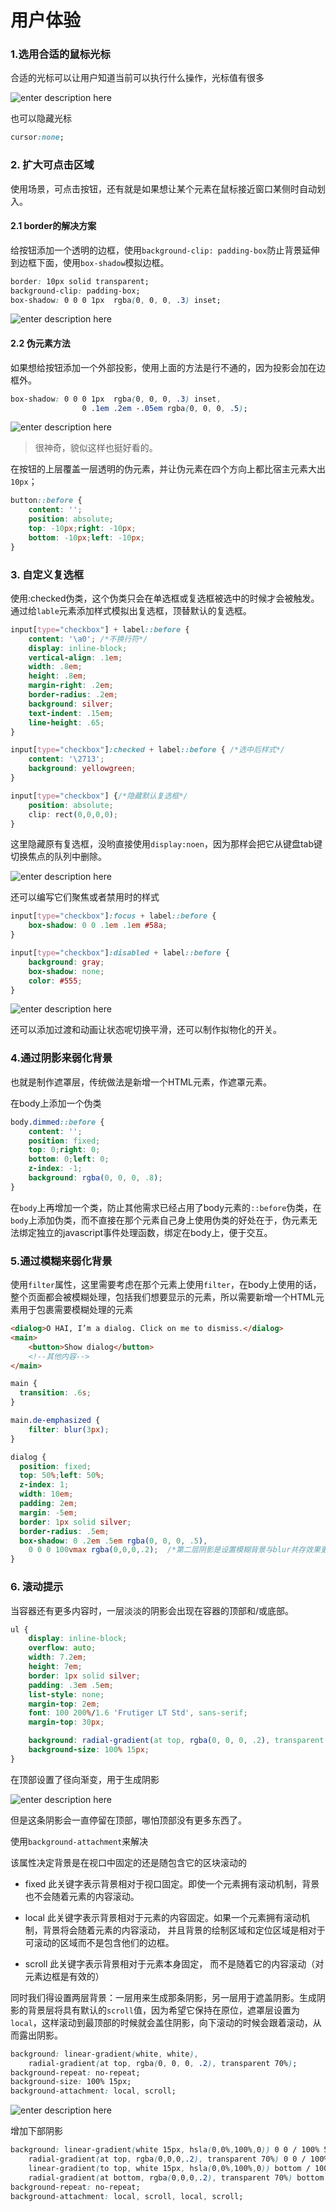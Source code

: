 # 用户体验

### 1.选用合适的鼠标光标
合适的光标可以让用户知道当前可以执行什么操作，光标值有很多

![enter description here][1]

也可以隐藏光标

``` css
cursor:none;
```


### 2. 扩大可点击区域
使用场景，可点击按钮，还有就是如果想让某个元素在鼠标接近窗口某侧时自动划入。

#### 2.1 border的解决方案
给按钮添加一个透明的边框，使用`background-clip: padding-box`防止背景延伸到边框下面，使用`box-shadow`模拟边框。

``` css
border: 10px solid transparent;
background-clip: padding-box;
box-shadow: 0 0 0 1px  rgba(0, 0, 0, .3) inset;
```
![enter description here][2]

#### 2.2 伪元素方法

如果想给按钮添加一个外部投影，使用上面的方法是行不通的，因为投影会加在边框外。

``` css
box-shadow: 0 0 0 1px  rgba(0, 0, 0, .3) inset,
                0 .1em .2em -.05em rgba(0, 0, 0, .5);
```

![enter description here][3]

> 很神奇，貌似这样也挺好看的。

在按钮的上层覆盖一层透明的伪元素，并让伪元素在四个方向上都比宿主元素大出`10px`；

``` css
button::before {
	content: '';
	position: absolute;
	top: -10px;right: -10px;
	bottom: -10px;left: -10px;
}
```

### 3. 自定义复选框
使用:checked伪类，这个伪类只会在单选框或复选框被选中的时候才会被触发。通过给`lable`元素添加样式模拟出复选框，顶替默认的复选框。

``` css
input[type="checkbox"] + label::before {
	content: '\a0'; /*不换行符*/
	display: inline-block;
	vertical-align: .1em;
	width: .8em;
	height: .8em;
	margin-right: .2em;
	border-radius: .2em;
	background: silver;
	text-indent: .15em;
	line-height: .65;
} 

input[type="checkbox"]:checked + label::before { /*选中后样式*/
	content: '\2713';
	background: yellowgreen;
}

input[type="checkbox"] {/*隐藏默认复选框*/
	position: absolute;
	clip: rect(0,0,0,0);
}
```

这里隐藏原有复选框，没哟直接使用`display:noen`，因为那样会把它从键盘tab键切换焦点的队列中删除。

![enter description here][4]

还可以编写它们聚焦或者禁用时的样式

``` css
input[type="checkbox"]:focus + label::before {
	box-shadow: 0 0 .1em .1em #58a;
}

input[type="checkbox"]:disabled + label::before {
	background: gray;
	box-shadow: none;
	color: #555;
}
```

![enter description here][5]

还可以添加过渡和动画让状态呢切换平滑，还可以制作拟物化的开关。

### 4.通过阴影来弱化背景
也就是制作遮罩层，传统做法是新增一个HTML元素，作遮罩元素。

在body上添加一个伪类

``` css
body.dimmed::before {
	content: '';
	position: fixed;
	top: 0;right: 0;
	bottom: 0;left: 0;
	z-index: -1;
	background: rgba(0, 0, 0, .8);
}
```

在`body`上再增加一个类，防止其他需求已经占用了body元素的`::before`伪类，在`body`上添加伪类，而不直接在那个元素自己身上使用伪类的好处在于，伪元素无法绑定独立的javascript事件处理函数，绑定在body上，便于交互。

### 5.通过模糊来弱化背景
使用`filter`属性，这里需要考虑在那个元素上使用`filter`，在body上使用的话，整个页面都会被模糊处理，包括我们想要显示的元素，所以需要新增一个HTML元素用于包裹需要模糊处理的元素

```html
<dialog>O HAI, I’m a dialog. Click on me to dismiss.</dialog>
<main>
	<button>Show dialog</button>
	<!--其他内容-->
</main>
```


``` css
main {
  transition: .6s;
}

main.de-emphasized {
	filter: blur(3px);
}

dialog {
  position: fixed;
  top: 50%;left: 50%;
  z-index: 1;
  width: 10em;
  padding: 2em;
  margin: -5em;
  border: 1px solid silver;
  border-radius: .5em;
  box-shadow: 0 .2em .5em rgba(0, 0, 0, .5),
	0 0 0 100vmax rgba(0,0,0,.2);  /*第二层阴影是设置模糊背景与blur共存效果更佳*/
}
```

### 6. 滚动提示
当容器还有更多内容时，一层淡淡的阴影会出现在容器的顶部和/或底部。

``` css
ul {
	display: inline-block;
	overflow: auto;
	width: 7.2em;
	height: 7em;
	border: 1px solid silver;
	padding: .3em .5em;
	list-style: none;
	margin-top: 2em;
	font: 100 200%/1.6 'Frutiger LT Std', sans-serif;
	margin-top: 30px;

	background: radial-gradient(at top, rgba(0, 0, 0, .2), transparent 70%) no-repeat;
	background-size: 100% 15px;
}
```
在顶部设置了径向渐变，用于生成阴影

![enter description here][6]

但是这条阴影会一直停留在顶部，哪怕顶部没有更多东西了。

使用`background-attachment`来解决

该属性决定背景是在视口中固定的还是随包含它的区块滚动的

* fixed
此关键字表示背景相对于视口固定。即使一个元素拥有滚动机制，背景也不会随着元素的内容滚动。

* local
此关键字表示背景相对于元素的内容固定。如果一个元素拥有滚动机制，背景将会随着元素的内容滚动， 并且背景的绘制区域和定位区域是相对于可滚动的区域而不是包含他们的边框。

* scroll
此关键字表示背景相对于元素本身固定， 而不是随着它的内容滚动（对元素边框是有效的）

同时我们得设置两层背景：一层用来生成那条阴影，另一层用于遮盖阴影。生成阴影的背景层将具有默认的`scroll`值，因为希望它保持在原位，遮罩层设置为`local`，这样滚动到最顶部的时候就会盖住阴影，向下滚动的时候会跟着滚动，从而露出阴影。

``` css
background: linear-gradient(white, white),
	radial-gradient(at top, rgba(0, 0, 0, .2), transparent 70%);
background-repeat: no-repeat;
background-size: 100% 15px;
background-attachment: local, scroll;
```

![enter description here][7]

增加下部阴影

``` css
background: linear-gradient(white 15px, hsla(0,0%,100%,0)) 0 0 / 100% 50px,
	radial-gradient(at top, rgba(0,0,0,.2), transparent 70%) 0 0 / 100% 15px,
	linear-gradient(to top, white 15px, hsla(0,0%,100%,0)) bottom / 100% 50px,
	radial-gradient(at bottom, rgba(0,0,0,.2), transparent 70%) bottom / 100% 15px;
background-repeat: no-repeat;
background-attachment: local, scroll, local, scroll;
```





  [1]: ./images/01-1.png "01-1.png"
  [2]: ./images/02-1.png "02-1.png"
  [3]: ./images/02-2.png "02-2.png"
  [4]: ./images/03-1.png "03-1.png"
  [5]: ./images/03-2.png "03-2.png"
  [6]: ./images/06-1.png "06-1.png"
  [7]: ./images/06-2.png "06-2.png"